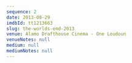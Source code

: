 ```yaml
---
sequence: 2
date: 2013-08-29
imdbId: tt1213663
slug: the-worlds-end-2013
venue: Alamo Drafthouse Cinema - One Loudoun
venueNotes: null
medium: null
mediumNotes: null
---
```


